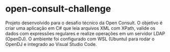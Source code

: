 # open-consult-challenge
Projeto desenvolvido para o desafio técnico da Open Consult.  O objetivo é criar uma aplicação em C# que leia arquivos XML com XPath, valide os dados com expressões regulares e realize operações em um servidor LDAP (OpenDJ).  O ambiente foi configurado com WSL (Ubuntu) para rodar o OpenDJ e integrado ao Visual Studio Code.
